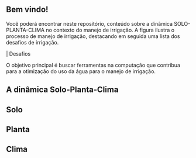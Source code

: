 ## Bem vindo!

Você poderá encontrar neste repositório, conteúdo sobre a dinâmica SOLO-PLANTA-CLIMA no contexto do manejo de irrigação. 
A figura ilustra o processo de manejo de irrigação, destacando em seguida uma lista dos desafios de irrigação.


| Desafios 

O objetivo principal é buscar ferramentas na computação que contribua para a otimização do uso da água para o manejo de irrigação.

## A dinâmica Solo-Planta-Clima



## Solo
## Planta
## Clima

